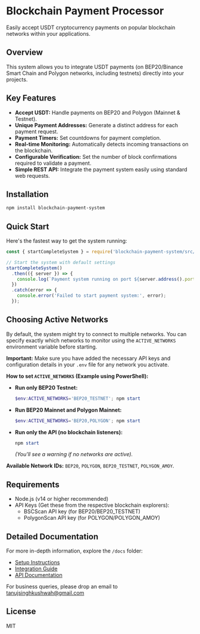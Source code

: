 # Blockchain Payment Processor

Easily accept USDT cryptocurrency payments on popular blockchain networks within your applications.

## Overview

This system allows you to integrate USDT payments (on BEP20/Binance Smart Chain and Polygon networks, including testnets) directly into your projects.

## Key Features

*   **Accept USDT:** Handle payments on BEP20 and Polygon (Mainnet & Testnet).
*   **Unique Payment Addresses:** Generate a distinct address for each payment request.
*   **Payment Timers:** Set countdowns for payment completion.
*   **Real-time Monitoring:** Automatically detects incoming transactions on the blockchain.
*   **Configurable Verification:** Set the number of block confirmations required to validate a payment.
*   **Simple REST API:** Integrate the payment system easily using standard web requests.

## Installation

```bash
npm install blockchain-payment-system
```

## Quick Start

Here's the fastest way to get the system running:

```javascript
const { startCompleteSystem } = require('blockchain-payment-system/src/verification/integration');

// Start the system with default settings
startCompleteSystem()
  .then(({ server }) => {
    console.log(`Payment system running on port ${server.address().port}`);
  })
  .catch(error => {
    console.error('Failed to start payment system:', error);
  });
```

## Choosing Active Networks

By default, the system might try to connect to multiple networks. You can specify exactly which networks to monitor using the `ACTIVE_NETWORKS` environment variable before starting.

**Important:** Make sure you have added the necessary API keys and configuration details in your `.env` file for any network you activate.

**How to set `ACTIVE_NETWORKS` (Example using PowerShell):**

*   **Run only BEP20 Testnet:**
    ```powershell
    $env:ACTIVE_NETWORKS='BEP20_TESTNET'; npm start
    ```

*   **Run BEP20 Mainnet and Polygon Mainnet:**
    ```powershell
    $env:ACTIVE_NETWORKS='BEP20,POLYGON'; npm start
    ```

*   **Run only the API (no blockchain listeners):**
    ```powershell
    npm start
    ```
    *(You'll see a warning if no networks are active).*

**Available Network IDs:** `BEP20`, `POLYGON`, `BEP20_TESTNET`, `POLYGON_AMOY`.

## Requirements

*   Node.js (v14 or higher recommended)
*   API Keys (Get these from the respective blockchain explorers):
    *   BSCScan API key (for BEP20/BEP20_TESTNET)
    *   PolygonScan API key (for POLYGON/POLYGON_AMOY)

## Detailed Documentation

For more in-depth information, explore the `/docs` folder:

*   [Setup Instructions](./docs/setup_instructions.md)
*   [Integration Guide](./docs/integration/integration_guide.md)
*   [API Documentation](./docs/integration/api_documentation.md)

For business queries, please drop an email to tanujsinghkushwah@gmail.com

## License

MIT
